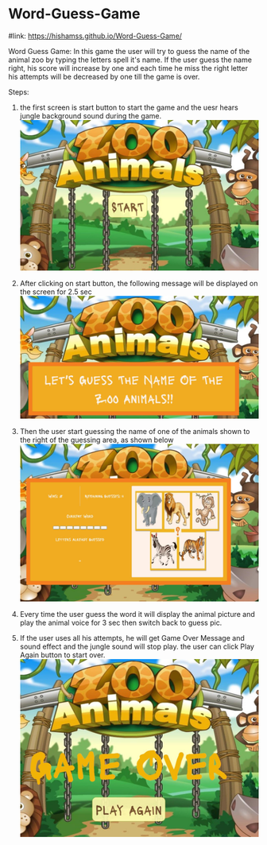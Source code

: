 # Word-Guess-Game
#link: https://hishamss.github.io/Word-Guess-Game/

Word Guess Game: In this game the user will try to guess the name of the animal zoo by typing the letters spell it's name.
If the user guess the name right, his score will increase by one and each time he miss the right letter his attempts will be decreased by one till the game is over.

Steps:

1. the first screen is start button to start the game and the uesr hears jungle background sound during the game.
   ![Start Button](assets/images/step1.jpg)

2. After clicking on start button, the following message will be displayed on the screen for 2.5 sec
   ![welcome Message](assets/images/step2.jpg)

3. Then the user start guessing the name of one of the animals shown to the right of the guessing area, as shown below
   ![zoo animals](assets/images/step3.jpg)

4. Every time the user guess the word it will display the animal picture and play the animal voice for 3 sec then switch back to guess pic.

5. If the user uses all his attempts, he will get Game Over Message and sound effect and the jungle sound will stop play. the user can click Play Again button to start over.
   ![Game OVer](assets/images/step5.jpg)
